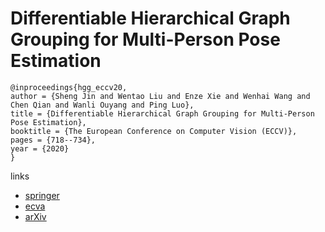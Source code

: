 # Differentiable Hierarchical Graph Grouping for Multi-Person Pose Estimation

```
@inproceedings{hgg_eccv20,
author = {Sheng Jin and Wentao Liu and Enze Xie and Wenhai Wang and Chen Qian and Wanli Ouyang and Ping Luo},
title = {Differentiable Hierarchical Graph Grouping for Multi-Person Pose Estimation},
booktitle = {The European Conference on Computer Vision (ECCV)},
pages = {718--734},
year = {2020}
}
```

links
- [springer](https://link.springer.com/chapter/10.1007/978-3-030-58589-1_39
)
- [ecva](https://www.ecva.net/papers/eccv_2020/papers_ECCV/html/386_ECCV_2020_paper.php)
- [arXiv](https://arxiv.org/abs/2007.11864)
